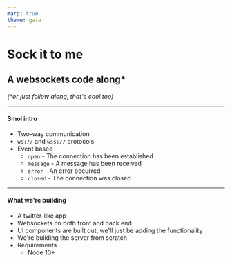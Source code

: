 ```yaml
---
marp: true
theme: gaia
---
```


<!-- class: lead invert -->

# Sock it to me

## A websockets code along*

_(*or just follow along, that's cool too)_

---

<!-- class: default -->

#### Smol intro

* Two-way communication
* `ws://` and `wss://` protocols
* Event based
  * `open` - The connection has been established
  * `message` - A message has been received
  * `error` - An error occurred
  * `closed` - The connection was closed

---

#### What we're building

* A twitter-like app
* Websockets on both front and back end
* UI components are built out, we'll just be adding the functionality
* We're building the server from scratch
* Requirements
  * Node 10+
